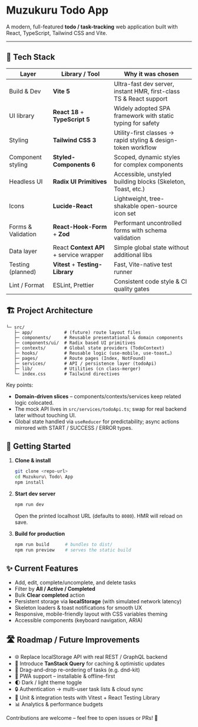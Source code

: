 # Muzukuru Todo App

A modern, full-featured **todo / task-tracking** web application built with React, TypeScript, Tailwind CSS and Vite.

---

## 🧰 Tech Stack

| Layer | Library / Tool | Why it was chosen |
|-------|----------------|-------------------|
| Build & Dev | **Vite 5** | Ultra-fast dev server, instant HMR, first-class TS & React support |
| UI library | **React 18** + **TypeScript 5** | Widely adopted SPA framework with static typing for safety |
| Styling | **Tailwind CSS 3** | Utility-first classes → rapid styling & design-token workflow |
| Component styling | **Styled-Components 6** | Scoped, dynamic styles for complex components |
| Headless UI | **Radix UI Primitives** | Accessible, unstyled building blocks (Skeleton, Toast, etc.) |
| Icons | **Lucide-React** | Lightweight, tree-shakable open-source icon set |
| Forms & Validation | **React-Hook-Form** + **Zod** | Performant uncontrolled forms with schema validation |
| Data layer | React **Context API** + service wrapper | Simple global state without additional libs |
| Testing (planned) | **Vitest** + **Testing-Library** | Fast, Vite-native test runner |
| Lint / Format | ESLint, Prettier | Consistent code style & CI quality gates |

## 🏗️  Project Architecture

```
└─ src/
   ├─ app/            # (future) route layout files
   ├─ components/     # Reusable presentational & domain components
   ├─ components/ui/  # Radix based UI primitives
   ├─ contexts/       # Global state providers (TodoContext)
   ├─ hooks/          # Reusable logic (use-mobile, use-toast…)
   ├─ pages/          # Route pages (Index, NotFound)
   ├─ services/       # API / persistence layer (todoApi)
   ├─ lib/            # Utilities (cn class-merger)
   └─ index.css       # Tailwind directives
```

Key points:

*   **Domain-driven slices** – components/contexts/services keep related logic colocated.
*   The mock API lives in `src/services/todoApi.ts`; swap for real backend later without touching UI.
*   Global state handled via `useReducer` for predictability; async actions mirrored with START / SUCCESS / ERROR types.

## 🚀  Getting Started

1. **Clone & install**
   ```bash
   git clone <repo-url>
   cd Muzukuru\ Todo\ App
   npm install
   ```

2. **Start dev server**
   ```bash
   npm run dev
   ```
   Open the printed localhost URL (defaults to `8080`). HMR will reload on save.

3. **Build for production**
   ```bash
   npm run build      # bundles to dist/
   npm run preview    # serves the static build
   ```

## ✨  Current Features

- Add, edit, complete/uncomplete, and delete tasks
- Filter by **All / Active / Completed**
- Bulk **Clear completed** action
- Persistent storage via **localStorage** (with simulated network latency)
- Skeleton loaders & toast notifications for smooth UX
- Responsive, mobile-friendly layout with CSS variables theming
- Accessible components (keyboard navigation, ARIA)

## 🛣️  Roadmap / Future Improvements

- 🌐 Replace localStorage API with real REST / GraphQL backend
- 🧩 Introduce **TanStack Query** for caching & optimistic updates
- 🔄 Drag-and-drop re-ordering of tasks (e.g. dnd-kit)
- 📱 PWA support – installable & offline-first
- 🌓 Dark / light theme toggle
- 🔒 Authentication → multi-user task lists & cloud sync
- 🧪 Unit & integration tests with Vitest + React Testing Library
- 📊 Analytics & performance budgets

Contributions are welcome – feel free to open issues or PRs! 🚀

